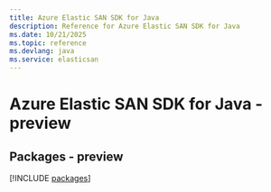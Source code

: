 ```yaml
---
title: Azure Elastic SAN SDK for Java
description: Reference for Azure Elastic SAN SDK for Java
ms.date: 10/21/2025
ms.topic: reference
ms.devlang: java
ms.service: elasticsan
---
```

# Azure Elastic SAN SDK for Java - preview
## Packages - preview
[!INCLUDE [packages](elastic-san-index.md)]